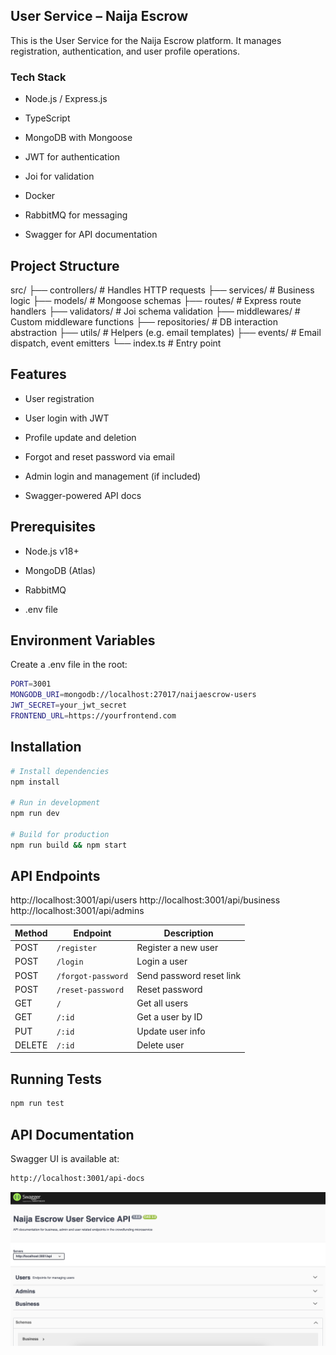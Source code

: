 ## User Service – Naija Escrow

This is the User Service for the Naija Escrow platform. It manages registration, authentication, and user profile operations.

### Tech Stack

  -  Node.js / Express.js

  -  TypeScript

  -  MongoDB with Mongoose

  -  JWT for authentication

  -  Joi for validation

  -  Docker 

   - RabbitMQ for messaging 

   -  Swagger for API documentation

## Project Structure
   src/
├── controllers/        # Handles HTTP requests
├── services/           # Business logic
├── models/             # Mongoose schemas
├── routes/             # Express route handlers
├── validators/         # Joi schema validation
├── middlewares/        # Custom middleware functions
├── repositories/       # DB interaction abstraction
├── utils/              # Helpers (e.g. email templates)
├── events/             # Email dispatch, event emitters
└── index.ts            # Entry point

## Features

 -   User registration

 -   User login with JWT

  -  Profile update and deletion

 -   Forgot and reset password via email

 -   Admin login and management (if included)

  -  Swagger-powered API docs


## Prerequisites

  -  Node.js v18+

  -  MongoDB (Atlas)

   - RabbitMQ 

  -  .env file


  ## Environment Variables

Create a .env file in the root:

```bash
PORT=3001
MONGODB_URI=mongodb://localhost:27017/naijaescrow-users
JWT_SECRET=your_jwt_secret
FRONTEND_URL=https://yourfrontend.com

```

## Installation
```bash
# Install dependencies
npm install

# Run in development
npm run dev

# Build for production
npm run build && npm start

```

## API Endpoints

http://localhost:3001/api/users
http://localhost:3001/api/business
http://localhost:3001/api/admins

| Method | Endpoint           | Description              |
| ------ | ------------------ | ------------------------ |
| POST   | `/register`        | Register a new user      |
| POST   | `/login`           | Login a user             |
| POST   | `/forgot-password` | Send password reset link |
| POST   | `/reset-password`  | Reset password           |
| GET    | `/`                | Get all users            |
| GET    | `/:id`             | Get a user by ID         |
| PUT    | `/:id`             | Update user info         |
| DELETE | `/:id`             | Delete user              |

## Running Tests 

```bash
npm run test
```
## API Documentation

Swagger UI is available at:
```bash
http://localhost:3001/api-docs
```
![System Design](../docs/screenshots/udoc.png)

